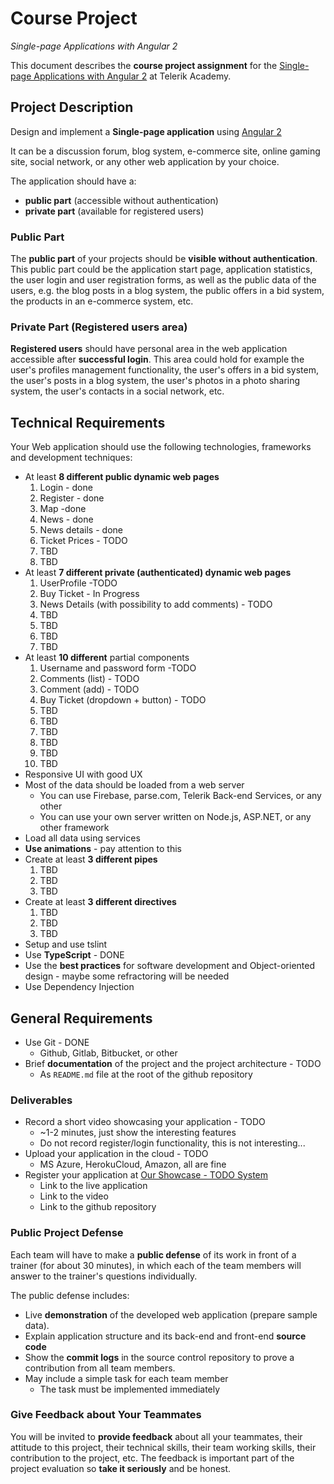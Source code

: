# Course Project
_Single-page Applications with Angular 2_

This document describes the **course project assignment** for the [Single-page Applications with Angular 2](telerikacademy.com/courses/courses/Details/391) at Telerik Academy.

## Project Description

Design and implement a **Single-page application** using [Angular 2](https://angular.io/)

It can be a discussion forum, blog system, e-commerce site, online gaming site, social network, or any other web application by your choice.

The application should have a:

- **public part** (accessible without authentication)
- **private part** (available for registered users)

### Public Part

The **public part** of your projects should be **visible without authentication**.
This public part could be the application start page, application statistics, the user login and user registration forms, as well as the public data of the users, e.g. the blog posts in a blog system, the public offers in a bid system, the products in an e-commerce system, etc.

### Private Part (Registered users area)

**Registered users** should have personal area in the web application accessible after **successful login**.
This area could hold for example the user's profiles management functionality, the user's offers in a bid system, the user's posts in a blog system, the user's photos in a photo sharing system, the user's contacts in a social network, etc.

## Technical Requirements

Your Web application should use the following technologies, frameworks and development techniques:

- At least **8 different public dynamic web pages**
  1. Login - done
  2. Register - done
  3. Map -done
  4. News - done
  5. News details - done
  6. Ticket Prices - TODO
  7. TBD
  8. TBD
- At least **7 different private (authenticated) dynamic web pages**
  1. UserProfile -TODO
  2. Buy Ticket - In Progress
  3. News Details (with possibility to add comments) - TODO
  4. TBD
  5. TBD
  6. TBD
  7. TBD
- At least **10 different** partial components
  1. Username and password form -TODO
  2. Comments (list) - TODO
  3. Comment (add) - TODO
  4. Buy Ticket (dropdown + button) - TODO
  5. TBD
  6. TBD
  7. TBD
  8. TBD
  9. TBD
  10. TBD
- Responsive UI with good UX
- Most of the data should be loaded from a web server
  - You can use Firebase, parse.com, Telerik Back-end Services, or any other
  - You can use your own server written on Node.js, ASP.NET, or any other framework
- Load all data using services
- **Use animations** - pay attention to this
- Create at least **3 different pipes**
  1. TBD
  2. TBD
  3. TBD
- Create at least **3 different directives**
  1. TBD
  2. TBD
  3. TBD
- Setup and use tslint
- Use **TypeScript** - DONE
- Use the **best practices** for software development and Object-oriented design - maybe some refractoring will be needed
- Use Dependency Injection

##  General Requirements

- Use Git - DONE
  - Github, Gitlab, Bitbucket, or other
- Brief **documentation** of the project and the project architecture - TODO
  - As `README.md` file at the root of the github repository

### Deliverables

- Record a short video showcasing your application - TODO
  - ~1-2 minutes, just show the interesting features
  - Do not record register/login functionality, this is not interesting...
- Upload your application in the cloud - TODO
  - MS Azure, HerokuCloud, Amazon, all are fine
- Register your application at [Our Showcase - TODO System](http://best.telerikacademy.com)
  - Link to the live application
  - Link to the video
  - Link to the github repository

### Public Project Defense

Each team will have to make a **public defense** of its work in front of a trainer (for about 30 minutes), in which each of the team members will answer to the trainer's questions individually.

The public defense includes:

- Live **demonstration** of the developed web application (prepare sample data).
- Explain application structure and its back-end and front-end **source code**
- Show the **commit logs** in the source control repository to prove a contribution from all team members.
- May include a simple task for each team member
  - The task must be implemented immediately

### Give Feedback about Your Teammates

You will be invited to **provide feedback** about all your teammates, their attitude to this project, their technical skills, their team working skills, their contribution to the project, etc.
The feedback is important part of the project evaluation so **take it seriously** and be honest.

